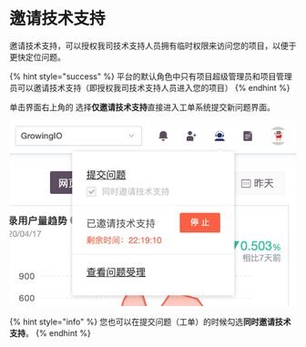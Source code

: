 # 邀请技术支持

邀请技术支持，可以授权我司技术支持人员拥有临时权限来访问您的项目，以便于更快定位问题。

{% hint style="success" %}
平台的默认角色中只有项目超级管理员和项目管理员可以邀请技术支持（即授权我司技术支持人员进入您的项目）
{% endhint %}



单击界面右上角的 选择**仅邀请技术支持**直接进入工单系统提交新问题界面。

![](../../.gitbook/assets/ying-mu-jie-tu-20200418-xia-wu-6.41.31.png)

{% hint style="info" %}
您也可以在提交问题（工单）的时候勾选**同时邀请技术支持**。
{% endhint %}

